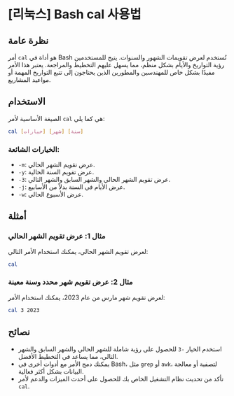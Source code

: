 # [리눅스] Bash cal 사용법

## نظرة عامة
أمر `cal` هو أداة في Bash تُستخدم لعرض تقويمات الشهور والسنوات. يتيح للمستخدمين رؤية التواريخ والأيام بشكل منظم، مما يسهل عليهم التخطيط والمراجعة. يعتبر هذا الأمر مفيدًا بشكل خاص للمهندسين والمطورين الذين يحتاجون إلى تتبع التواريخ المهمة أو مواعيد المشاريع.

## الاستخدام
الصيغة الأساسية لأمر `cal` هي كما يلي:

```bash
cal [خيارات] [شهر] [سنة]
```

### الخيارات الشائعة:
- `-m`: عرض تقويم الشهر الحالي.
- `-y`: عرض تقويم السنة الحالية.
- `-3`: عرض تقويم الشهر الحالي والشهر السابق والشهر التالي.
- `-j`: عرض الأيام في السنة بدلاً من الأسابيع.
- `-w`: عرض الأسبوع الحالي.

## أمثلة
### مثال 1: عرض تقويم الشهر الحالي
لعرض تقويم الشهر الحالي، يمكنك استخدام الأمر التالي:

```bash
cal
```

### مثال 2: عرض تقويم شهر محدد وسنة معينة
لعرض تقويم شهر مارس من عام 2023، يمكنك استخدام الأمر:

```bash
cal 3 2023
```

## نصائح
- استخدم الخيار `-3` للحصول على رؤية شاملة للشهر الحالي والشهر السابق والشهر التالي، مما يساعد في التخطيط الأفضل.
- يمكنك دمج الأمر مع أدوات أخرى في Bash، مثل `grep` أو `awk`، لتصفية أو معالجة البيانات بشكل أكثر فعالية.
- تأكد من تحديث نظام التشغيل الخاص بك للحصول على أحدث الميزات والدعم لأمر `cal`.